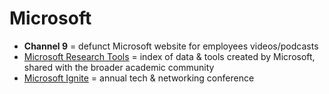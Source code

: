 # Microsoft

* **Channel 9** = defunct Microsoft website for employees videos/podcasts
* [Microsoft Research Tools](https://www.microsoft.com/en-us/research/tools) = index of data & tools created by Microsoft, shared with the broader academic community
* [Microsoft Ignite](https://myignite.microsoft.com/home) = annual tech & networking conference
